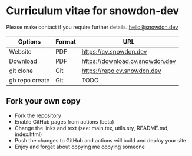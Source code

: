 # Curriculum vitae for snowdon-dev

Please make contact if you require further details. <hello@snowdon.dev>

|Options|Format|URL|
|--|--|--|
|Website|PDF|<https://cv.snowdon.dev>|
|Download|PDF|<https://download.cv.snowdon.dev>|
|git clone|Git|<https://repo.cv.snowdon.dev>|
|gh repo create|Git|TODO|

## Fork your own copy

- Fork the repository
- Enable GitHub pages from actions (beta)
- Change the links and text (see: main.tex, utils.sty, README.md, index.html)
- Push the changes to GitHub and actions will build and deploy your site
- Enjoy and forget about copying me copying someone
